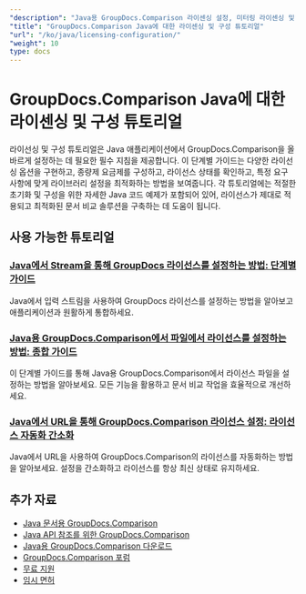 ```yaml
---
"description": "Java용 GroupDocs.Comparison 라이센싱 설정, 미터링 라이센싱 및 구성에 대한 전체 튜토리얼입니다."
"title": "GroupDocs.Comparison Java에 대한 라이센싱 및 구성 튜토리얼"
"url": "/ko/java/licensing-configuration/"
"weight": 10
type: docs
---
```

# GroupDocs.Comparison Java에 대한 라이센싱 및 구성 튜토리얼

라이선싱 및 구성 튜토리얼은 Java 애플리케이션에서 GroupDocs.Comparison을 올바르게 설정하는 데 필요한 필수 지침을 제공합니다. 이 단계별 가이드는 다양한 라이선싱 옵션을 구현하고, 종량제 요금제를 구성하고, 라이선스 상태를 확인하고, 특정 요구 사항에 맞게 라이브러리 설정을 최적화하는 방법을 보여줍니다. 각 튜토리얼에는 적절한 초기화 및 구성을 위한 자세한 Java 코드 예제가 포함되어 있어, 라이선스가 제대로 적용되고 최적화된 문서 비교 솔루션을 구축하는 데 도움이 됩니다.

## 사용 가능한 튜토리얼

### [Java에서 Stream을 통해 GroupDocs 라이선스를 설정하는 방법: 단계별 가이드](./set-groupdocs-license-stream-java-guide/)
Java에서 입력 스트림을 사용하여 GroupDocs 라이선스를 설정하는 방법을 알아보고 애플리케이션과 원활하게 통합하세요.

### [Java용 GroupDocs.Comparison에서 파일에서 라이선스를 설정하는 방법: 종합 가이드](./groupdocs-comparison-license-setup-java/)
이 단계별 가이드를 통해 Java용 GroupDocs.Comparison에서 라이선스 파일을 설정하는 방법을 알아보세요. 모든 기능을 활용하고 문서 비교 작업을 효율적으로 개선하세요.

### [Java에서 URL을 통해 GroupDocs.Comparison 라이선스 설정: 라이선스 자동화 간소화](./set-groupdocs-comparison-license-url-java/)
Java에서 URL을 사용하여 GroupDocs.Comparison의 라이선스를 자동화하는 방법을 알아보세요. 설정을 간소화하고 라이선스를 항상 최신 상태로 유지하세요.

## 추가 자료

- [Java 문서용 GroupDocs.Comparison](https://docs.groupdocs.com/comparison/java/)
- [Java API 참조를 위한 GroupDocs.Comparison](https://reference.groupdocs.com/comparison/java/)
- [Java용 GroupDocs.Comparison 다운로드](https://releases.groupdocs.com/comparison/java/)
- [GroupDocs.Comparison 포럼](https://forum.groupdocs.com/c/comparison)
- [무료 지원](https://forum.groupdocs.com/)
- [임시 면허](https://purchase.groupdocs.com/temporary-license/)